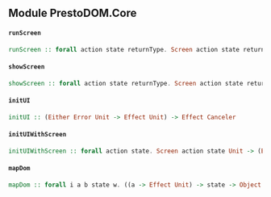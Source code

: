 ## Module PrestoDOM.Core

#### `runScreen`

``` purescript
runScreen :: forall action state returnType. Screen action state returnType -> (Either Error returnType -> Effect Unit) -> Effect Canceler
```

#### `showScreen`

``` purescript
showScreen :: forall action state returnType. Screen action state returnType -> (Either Error returnType -> Effect Unit) -> Effect Canceler
```

#### `initUI`

``` purescript
initUI :: (Either Error Unit -> Effect Unit) -> Effect Canceler
```

#### `initUIWithScreen`

``` purescript
initUIWithScreen :: forall action state. Screen action state Unit -> (Either Error Unit -> Effect Unit) -> Effect Canceler
```

#### `mapDom`

``` purescript
mapDom :: forall i a b state w. ((a -> Effect Unit) -> state -> Object i -> PrestoDOM (Effect Unit) w) -> (b -> Effect Unit) -> state -> (a -> b) -> Array (Tuple String i) -> PrestoDOM (Effect Unit) w
```


